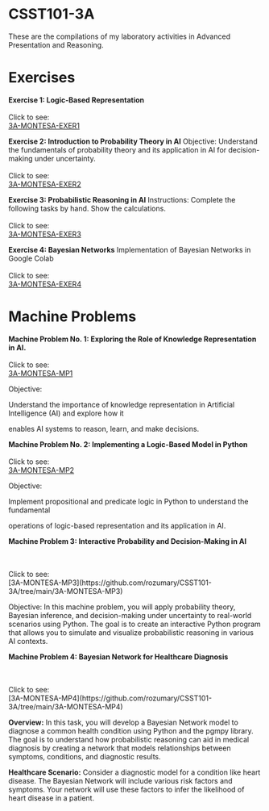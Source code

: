 # CSST101-3A

These are the compilations of my laboratory activities in Advanced Presentation and Reasoning.

# Exercises
**Exercise 1: Logic-Based Representation**
<br/>
<br/>
Click to see:<br/>
[3A-MONTESA-EXER1](https://github.com/rozumary/CSST101-3A/tree/main/3A-MONTESA-EXER1)

**Exercise 2: Introduction to Probability Theory in AI**
Objective: Understand the fundamentals of probability theory and its application in AI for decision-making under uncertainty.
<br/>
<br/>
Click to see:<br/>
[3A-MONTESA-EXER2](https://github.com/rozumary/CSST101-3A/tree/main/3A-MONTESA-EXER2)

**Exercise 3: Probabilistic Reasoning in AI**
Instructions: Complete the following tasks by hand. Show the calculations.
<br/>
<br/>
Click to see:<br/>
[3A-MONTESA-EXER3](https://github.com/rozumary/CSST101-3A/tree/main/3A-MONTESA-EXER3)

**Exercise 4: Bayesian Networks**
Implementation of Bayesian Networks in Google Colab
<br/>
<br/>
Click to see:<br/>
[3A-MONTESA-EXER4](https://github.com/rozumary/CSST101-3A/tree/main/3A-MONTESA-EXER4)

# Machine Problems

**Machine Problem No. 1: Exploring the Role of Knowledge Representation in AI.**
<br/>
<br/>
Click to see:<br/>
[3A-MONTESA-MP1](https://github.com/rozumary/CSST101-3A/tree/main/3A-MONTESA-MP1)


Objective:

Understand the importance of knowledge representation in Artificial Intelligence (AI) and explore how it 

enables AI systems to reason, learn, and make decisions. <br/>

**Machine Problem No. 2: Implementing a Logic-Based Model in Python**
<br/>
<br/>
Click to see:<br/>
[3A-MONTESA-MP2](https://github.com/rozumary/CSST101-3A/tree/main/3A-MONTESA-MP2)

Objective:

Implement propositional and predicate logic in Python to understand the fundamental 

operations of logic-based representation and its application in AI.

**Machine Problem 3: Interactive Probability and Decision-Making in AI**

<br/>
<br/>
Click to see:<br/>
[3A-MONTESA-MP3](https://github.com/rozumary/CSST101-3A/tree/main/3A-MONTESA-MP3)

Objective:
In this machine problem, you will apply probability theory, Bayesian inference, and decision-making under uncertainty to real-world scenarios using Python. The goal is to create an interactive Python program that allows you to simulate and visualize probabilistic reasoning in various AI contexts.

**Machine Problem 4: Bayesian Network for Healthcare Diagnosis**

<br/>
<br/>
Click to see:<br/>
[3A-MONTESA-MP4](https://github.com/rozumary/CSST101-3A/tree/main/3A-MONTESA-MP4)

**Overview:**
In this task, you will develop a Bayesian Network model to diagnose a common health condition using Python and the pgmpy library. The goal is to understand how probabilistic reasoning can aid in medical diagnosis by creating a network that models relationships between symptoms, conditions, and diagnostic results.

**Healthcare Scenario:**
Consider a diagnostic model for a condition like heart disease. The Bayesian Network will include various risk factors and symptoms. Your network will use these factors to infer the likelihood of heart disease in a patient.

